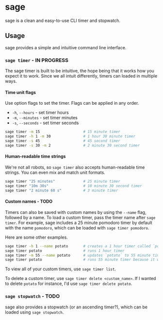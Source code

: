 # sage

sage is a clean and easy-to-use CLI timer and stopwatch.

## Usage

sage provides a simple and intuitive command line interface.

### `sage timer` - IN PROGRESS

The sage timer is built to be intuitive, the hope being that it works
how you expect it to work. Since we all intuit differently, timers can
loaded in multiple ways.

#### Time unit flags

Use option flags to set the timer. Flags can be applied in any order.

- `-h`, `--hours` - set timer hours
- `-m`, `--minutes` - set timer minutes
- `-s`, `--seconds` - set timer seconds

```bash
sage timer -m 15                    # 15 minute timer
sage timer -h 1 -m 30               # 1 hour 30 minute timer
sage timer -s 45                    # 45 second timer
sage timer -s 30 -m 2               # 2 minute 30 second timer
```

#### Human-readable time strings

We're not all robots, so `sage timer` also accepts human-readable time
strings. You can even mix and match unit formats.

```bash
sage timer "25 minutes"             # 25 minute timer
sage timer "10m 30s"                # 10 minute 30 second timer
sage timer "2 minute 60 s"          # 3 minute timer
```

#### Custom names - TODO

Timers can also be saved with custom names by using the `--name` flag,
followed by a name. To load a custom timer, pass the timer name after
`sage timer`. For example, sage includes a 25 minute pomodoro timer by
default with the name `pomodoro`, which can be loaded with `sage timer
pomodoro`.

Here are some other examples.

```bash
sage timer -h 1 --name potato       # creates a 1 hour timer called `potato`
sage timer potato                   # runs 1 hour timer
sage timer -m 55 --name potato      # updates `potato` to 55 minute timer
sage timer potato                   # runs 55 minute timer because it was updated above
```

To view all of your custom timers, use `sage timer list`.

To delete a custom timer, use `sage timer delete <custom_name>`. If I
wanted to delete `potato` for instance, I'd use `sage timer delete
potato`.

### `sage stopwatch` - TODO

sage also provides a stopwatch (or an ascending timer?), which can be
loaded using `sage stopwatch`.
